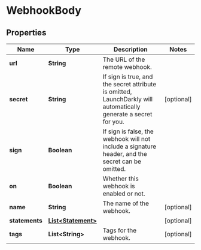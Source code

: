 
# WebhookBody

## Properties
Name | Type | Description | Notes
------------ | ------------- | ------------- | -------------
**url** | **String** | The URL of the remote webhook. | 
**secret** | **String** | If sign is true, and the secret attribute is omitted, LaunchDarkly will automatically generate a secret for you. |  [optional]
**sign** | **Boolean** | If sign is false, the webhook will not include a signature header, and the secret can be omitted. | 
**on** | **Boolean** | Whether this webhook is enabled or not. | 
**name** | **String** | The name of the webhook. |  [optional]
**statements** | [**List&lt;Statement&gt;**](Statement.md) |  |  [optional]
**tags** | **List&lt;String&gt;** | Tags for the webhook. |  [optional]



